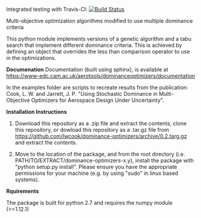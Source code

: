 Integrated testing with Travis-CI: [![Build Status](https://travis-ci.org/lwcook/dominance-optimizers.svg?branch=master)](https://travis-ci.org/lwcook/dominance-optimizers.svg?branch=master)

Multi-objective optimization algorithms modified to use multiple dominance criteria

This python module implements versions of a genetic algorithm and a tabu search that implement different dominance criteria.
This is achieved by defining an object that overrides the less than comparison operator to use in the optimizations.

**Documenation**
Documentation (built using sphinx), is available at https://www-edc.cam.ac.uk/aerotools/dominanceoptimizers/documentation

In the examples folder are scripts to recreate results from the publication:
Cook, L. W. and Jarrett, J. P. "Using Stochastic Dominance in Multi-Objective Optimizers for Aerospace Design Under Uncertainty".

**Installation Instructions**

1) Download this repository as a .zip file and extract the contents, clone this repository, or dowload this repository as a .tar.gz file from https://github.com/lwcook/dominance-optimizers/archive/0.2.targ.gz and extract the contents.

2) Move to the location of the package, and from the root directory (i.e. PATH/TO/EXTRACT/dominance-optimizers-x.y), install the package with "python setup.py install".
Please ensure you have the appropriate permissions for your machine (e.g. by using "sudo" in linux based systems).

**Rquirements**

The package is built for python 2.7 and requires the numpy module (>=1.12.1)
